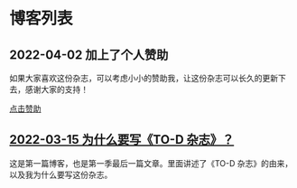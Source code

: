 
# 博客列表

## 2022-04-02 加上了个人赞助

如果大家喜欢这份杂志，可以考虑小小的赞助我，让这份杂志可以长久的更新下去，感谢大家的支持！

[点击赞助](/sponsor)

## [2022-03-15 为什么要写《TO-D 杂志》？](/s1/why)

这是第一篇博客，也是第一季最后一篇文章。里面讲述了《TO-D 杂志》的由来，以及我为什么要写这份杂志。
